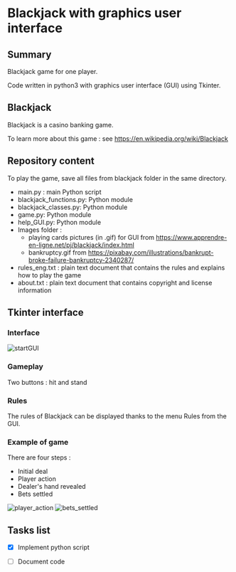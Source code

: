 # Blackjack with graphics user interface

## Summary

Blackjack game for one player.

Code written in python3 with graphics user interface (GUI) using Tkinter.

## Blackjack

Blackjack is a casino banking game.

To learn more about this game : see https://en.wikipedia.org/wiki/Blackjack

## Repository content

To play the game, save all files from blackjack folder in the same directory.

* main.py : main Python script
* blackjack_functions.py: Python module
* blackjack_classes.py: Python module
* game.py: Python module
* help_GUI.py: Python module
* Images folder : 
    * playing cards pictures (in .gif) for GUI from https://www.apprendre-en-ligne.net/pj/blackjack/index.html
    * bankruptcy.gif from https://pixabay.com/illustrations/bankrupt-broke-failure-bankruptcy-2340287/
* rules_eng.txt : plain text document that contains the rules and explains how to play the game
* about.txt : plain text document that contains copyright and license information

## Tkinter interface

### Interface

![startGUI](https://user-images.githubusercontent.com/82372483/130064904-553c44bc-c7c8-40a3-abcc-4891de6b98af.png)


### Gameplay

Two buttons : hit and stand

### Rules

The rules of Blackjack can be displayed thanks to the menu Rules from the GUI.

### Example of game

There are four steps :
* Initial deal
* Player action
* Dealer's hand revealed
* Bets settled

![player_action](https://user-images.githubusercontent.com/82372483/130355010-d684a41f-bac6-4867-a9d4-38e573397e45.png)
![bets_settled](https://user-images.githubusercontent.com/82372483/130355013-f4ddb7ed-251a-40c8-aa5f-365a2312f156.png)

## Tasks list
- [x] Implement python script
- [ ] Document code


